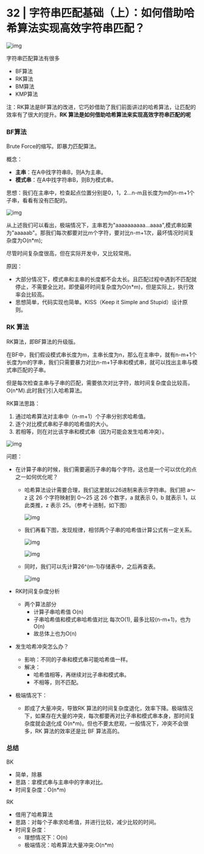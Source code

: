# 32 | 字符串匹配基础（上）：如何借助哈希算法实现高效字符串匹配？

![img](https://static001.geekbang.org/resource/image/b9/66/b997edcd68d6f7393275659f8653a766.jpg)

字符串匹配算法有很多

- BF算法
- RK算法
- BM算法
- KMP算法

注：RK算法是BF算法的改进，它巧妙借助了我们前面讲过的哈希算法，让匹配的效率有了很大的提升。**RK 算法是如何借助哈希算法来实现高效字符串匹配的呢**

### BF算法

Brute Force的缩写。即暴力匹配算法。

概念：

- **主串**：在A中找字符串B，则A为主串。
- **模式串**：在A中找字符串B，则B为模式串。

思想：我们在主串中，检查起点位置分别是0，1，2...n-m且长度为m的n-m+1个子串，看看有没有匹配的。

![img](https://static001.geekbang.org/resource/image/f3/a2/f36fed972a5bdc75331d59c36eb15aa2.jpg)

从上述我们可以看出，极端情况下，主串若为"aaaaaaaaaa...aaaa",模式串如果为"aaaaab"。那我们每次都要对比m个字符，要对比n-m+1次，最坏情况时间复杂度为O(n*m);

尽管时间复杂度很高，但在实际开发中，又比较常用。

原因：

- 大部分情况下，模式串和主串的长度都不会太长。且匹配过程中遇到不匹配就停止，不需要全比对。即使最坏时间复杂度为O(n*m)，但是实际上，执行效率会比较高。
- 思想简单，代码实现也简单。KISS（Keep it Simple and Stupid）设计原则。

### RK 算法

RK算法，即BF算法的升级版。

在BF中，我们假设模式串长度为m，主串长度为n，那么在主串中，就有n-m+1个长度为m的字串，我们只需要暴力对比n-m+1子串和模式串，就可以找出主串与模式串匹配的子串。

但是每次检查主串与子串的匹配，需要依次对比字符，故时间复杂度会比较高，O(n*M).此时我们引入哈希算法。

RK算法思路：

1. 通过哈希算法对主串中（n-m+1）个子串分别求哈希值。
2. 逐个对比模式串和子串的哈希值的大小。
3. 若相等，则在对比该字串和模式串（因为可能会发生哈希冲突）。

![img](https://static001.geekbang.org/resource/image/01/ee/015c85a9c2a4adc11236f9a40c6d57ee.jpg)

问题：

- 在计算子串的时候，我们需要遍历子串的每个字符。这也是一个可以优化的点之一如何优化呢？

  - 哈希算法设计需要合理，我们这里就以26进制来表示字符串。我们把 a～z 这 26 个字符映射到 0～25 这 26 个数字，a 就表示 0，b 就表示 1，以此类推，z 表示 25。（参考十进制，如下图）

    ![img](https://static001.geekbang.org/resource/image/d5/04/d5c1cb11d9fc97d0b28513ba7495ab04.jpg)

  - 我们再看下图，发现规律，相邻两个子串的哈希值计算公式有一定关系。

    ![img](https://static001.geekbang.org/resource/image/f9/f5/f99c16f2f899d19935567102c59661f5.jpg)

    ![img](https://static001.geekbang.org/resource/image/c4/9c/c47b092408ebfddfa96268037d53aa9c.jpg)

  - 同时，我们可以先计算26^(m-1)存储表中，之后再查表。

    ![img](https://static001.geekbang.org/resource/image/22/2f/224b899c6e82ec54594e2683acc4552f.jpg)

- RK时间复杂度分析

  - 两个算法部分
    - 计算子串哈希值 O(n)
    - 子串哈希值和模式串哈希值对比 每次O(1), 最多比较(n-m+1)，也为O(n)
    - 故总体上也为O(n)

- 发生哈希冲突怎么办？

  - 影响：不同的子串和模式串可能哈希值一样。
  - 解决：
    - 哈希值相等，再继续对比子串和模式串。
    - 不相等，则不匹配。

- 极端情况下：

  - 即成了大量冲突，导致RK 算法的时间复杂度退化，效率下降。极端情况下，如果存在大量的冲突，每次都要再对比子串和模式串本身，那时间复杂度就会退化成 O(n*m)。但也不要太悲观，一般情况下，冲突不会很多，RK 算法的效率还是比 BF 算法高的。

### 总结

BK

- 简单，除暴
- 思路：拿模式串与主串中的字串对比。
- 时间复杂度：O(n*m)

RK

- 借用了哈希算法
- 思路：对每个子串求哈希值，并进行比较，减少比较的时间。
- 时间复杂度：
  - 理想情况下：O(n)
  - 极端情况：哈希算法大量冲突:O(n*m)